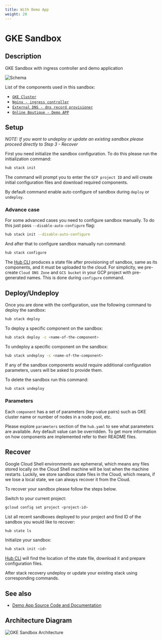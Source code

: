 ```yaml
---
title: With Demo App
weight: 20
---
```

# GKE Sandbox

## Description

GKE Sandbox with ingress controller and demo application

![Schema](https://google.devops.delivery/images/gke-without-anthos.png)

List of the components used in this sandbox:

* [`GKE Cluster`](https://github.com/agilestacks/google-components/tree/main/gke-gcloud)
* [`Nginx - ingress controller`](https://github.com/agilestacks/google-components/tree/main/nginx)
* [`External DNS - dns record provisioner`](https://github.com/agilestacks/google-components/tree/main/external-dns)
* [`Online Boutique - Demo APP`](https://github.com/agilestacks/google-components/tree/main/online-boutique-app)

## Setup

*NOTE: If you want to undeploy or update an existing sandbox please proceed directly to Step 3 - Recover*

First you need initialize the sandbox configuration.
To do this please run the initialization command:

```bash
hub stack init
```

The command will prompt you to enter the `GCP project ID` and
will create initial configuration files and download required components.

By default command enable auto configure of sandbox during `deploy` or `undeploy`.

### Advance case

For some advanced cases you need to configure sandbox manually.
To do this just pass `--disable-auto-configure` flag:

```bash
hub stack init --disable-auto-configure
```

And after that to configure sandbox manually run command:

```bash
hub stack configure
```

The [Hub CLI] produces a state file after provisioning of sandbox,
same as its components, and it must be uploaded to the cloud.
For simplicity, we pre-create `Cloud DNS Zone` and `GCS bucket`
in your GCP project with pre-generated names.
This is done during `configure` command.

## Deploy/Undeploy

Once you are done with the configuration, use the following command to deploy the sandbox:

```bash
hub stack deploy
```

To deploy a specific component on the sandbox:

```bash
hub stack deploy -c <name-of-the-component>
```

To undeploy a specific component on the sandbox:

```bash
hub stack undeploy -c <name-of-the-component>
```

If any of the sandbox components would require additional configuration parameters,
users will be asked to provide them.

To delete the sandbox run this command:

```bash
hub stack undeploy
```

### Parameters

Each `component` has a set of parameters (key-value pairs) such as
GKE cluster name or number of nodes in a node pool, etc.

Please explore `parameters` section of the `hub.yaml` to see what parameters are available.
Any default value can be overridden.
To get more information on how components are implemented refer to their README files.

## Recover

Google Cloud Shell environments are ephemeral, which means any files stored locally
on the Cloud Shell machine will be lost when the machine restarts.
Luckily, we store sandbox state files in the Cloud, which means,
if we lose a local state, we can always recover it from the Cloud.

To recover your sandbox please follow the steps below.

Switch to your current project:
```bash
gcloud config set project <project-id>
```

List all recent sandboxes deployed to your project and find ID of the sandbox you would like to recover:
```bash
hub state ls
```

Initialize your sandbox:
```bash
hub stack init <id>
```

[Hub CLI] will find the location of the state file, download it and prepare configuration files.

After stack recovery undeploy or update your existing stack using corresponding commands. 

## See also

* [Demo App Source Code and Documentation](https://github.com/GoogleCloudPlatform/microservices-demo/)

## Architecture Diagram

![GKE Sandbox Architecture](https://google.devops.delivery/images/gke_nginx_diagram.png)

[Hub CLI]: https://superhub.io
